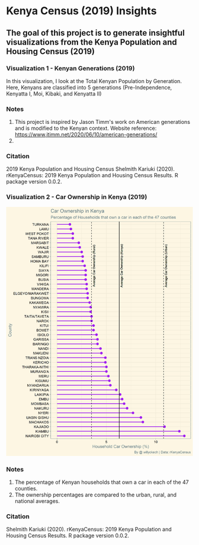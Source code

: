 # Kenya Census (2019) Insights
## The goal of this project is to generate insightful visualizations from the Kenya Population and Housing Census (2019)

### Visualization 1 - Kenyan Generations (2019)
In this visualization, I look at the Total Kenyan Population by Generation. 
Here, Kenyans are classified into 5 generations (Pre-Independence, Kenyatta I, Moi, Kibaki, and Kenyatta II)



### Notes
1) This project is inspired by Jason Timm's work on American generations and is modified to the Kenyan context.
Website reference: https://www.jtimm.net/2020/06/10/american-generations/
2) 

### Citation
2019 Kenya Population and Housing Census
Shelmith Kariuki (2020). rKenyaCensus: 2019 Kenya Population and Housing Census Results. R package version 0.0.2.

### Visualization 2 - Car Ownership in Kenya (2019)

![alt text](https://github.com/wokech/kenya_census_2019_insights/blob/main/car_census_viz.png)

### Notes
1) The percentage of Kenyan households that own a car in each of the 47 counties. 
2) The ownership percentages are compared to the urban, rural, and national averages.

### Citation 
Shelmith Kariuki (2020). rKenyaCensus: 2019 Kenya Population and Housing Census Results. R package version 0.0.2.




